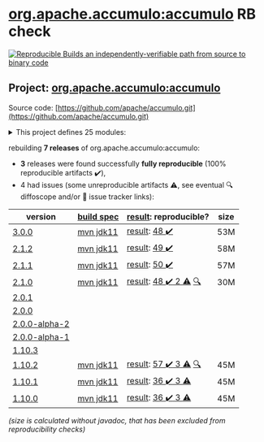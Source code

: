 [org.apache.accumulo:accumulo](https://central.sonatype.com/artifact/org.apache.accumulo/accumulo/versions) RB check
=======

[![Reproducible Builds](https://reproducible-builds.org/images/logos/rb.svg) an independently-verifiable path from source to binary code](https://reproducible-builds.org/)

## Project: [org.apache.accumulo:accumulo](https://central.sonatype.com/artifact/org.apache.accumulo/accumulo/versions)

Source code: [https://github.com/apache/accumulo.git](https://github.com/apache/accumulo.git)

<details><summary>This project defines 25 modules:</summary>

* [org.apache.accumulo:accumulo](https://central.sonatype.com/artifact/org.apache.accumulo/accumulo/3.0.0)
* [org.apache.accumulo:accumulo-compaction-coordinator](https://central.sonatype.com/artifact/org.apache.accumulo/accumulo-compaction-coordinator/3.0.0)
* [org.apache.accumulo:accumulo-compactor](https://central.sonatype.com/artifact/org.apache.accumulo/accumulo-compactor/3.0.0)
* [org.apache.accumulo:accumulo-core](https://central.sonatype.com/artifact/org.apache.accumulo/accumulo-core/3.0.0)
* [org.apache.accumulo:accumulo-docs](https://central.sonatype.com/artifact/org.apache.accumulo/accumulo-docs/3.0.0)
* [org.apache.accumulo:accumulo-examples-simple](https://central.sonatype.com/artifact/org.apache.accumulo/accumulo-examples-simple/3.0.0)
* [org.apache.accumulo:accumulo-fate](https://central.sonatype.com/artifact/org.apache.accumulo/accumulo-fate/3.0.0)
* [org.apache.accumulo:accumulo-gc](https://central.sonatype.com/artifact/org.apache.accumulo/accumulo-gc/3.0.0)
* [org.apache.accumulo:accumulo-hadoop-mapreduce](https://central.sonatype.com/artifact/org.apache.accumulo/accumulo-hadoop-mapreduce/3.0.0)
* [org.apache.accumulo:accumulo-iterator-test-harness](https://central.sonatype.com/artifact/org.apache.accumulo/accumulo-iterator-test-harness/3.0.0)
* [org.apache.accumulo:accumulo-manager](https://central.sonatype.com/artifact/org.apache.accumulo/accumulo-manager/3.0.0)
* [org.apache.accumulo:accumulo-master](https://central.sonatype.com/artifact/org.apache.accumulo/accumulo-master/3.0.0)
* [org.apache.accumulo:accumulo-maven-plugin](https://central.sonatype.com/artifact/org.apache.accumulo/accumulo-maven-plugin/3.0.0)
* [org.apache.accumulo:accumulo-minicluster](https://central.sonatype.com/artifact/org.apache.accumulo/accumulo-minicluster/3.0.0)
* [org.apache.accumulo:accumulo-monitor](https://central.sonatype.com/artifact/org.apache.accumulo/accumulo-monitor/3.0.0)
* [org.apache.accumulo:accumulo-native](https://central.sonatype.com/artifact/org.apache.accumulo/accumulo-native/3.0.0)
* [org.apache.accumulo:accumulo-project](https://central.sonatype.com/artifact/org.apache.accumulo/accumulo-project/3.0.0)
* [org.apache.accumulo:accumulo-proxy](https://central.sonatype.com/artifact/org.apache.accumulo/accumulo-proxy/3.0.0)
* [org.apache.accumulo:accumulo-server-base](https://central.sonatype.com/artifact/org.apache.accumulo/accumulo-server-base/3.0.0)
* [org.apache.accumulo:accumulo-shell](https://central.sonatype.com/artifact/org.apache.accumulo/accumulo-shell/3.0.0)
* [org.apache.accumulo:accumulo-start](https://central.sonatype.com/artifact/org.apache.accumulo/accumulo-start/3.0.0)
* [org.apache.accumulo:accumulo-test](https://central.sonatype.com/artifact/org.apache.accumulo/accumulo-test/3.0.0)
* [org.apache.accumulo:accumulo-trace](https://central.sonatype.com/artifact/org.apache.accumulo/accumulo-trace/3.0.0)
* [org.apache.accumulo:accumulo-tracer](https://central.sonatype.com/artifact/org.apache.accumulo/accumulo-tracer/3.0.0)
* [org.apache.accumulo:accumulo-tserver](https://central.sonatype.com/artifact/org.apache.accumulo/accumulo-tserver/3.0.0)
</details>

rebuilding **7 releases** of org.apache.accumulo:accumulo:
- **3** releases were found successfully **fully reproducible** (100% reproducible artifacts :heavy_check_mark:),
- 4 had issues (some unreproducible artifacts :warning:, see eventual :mag: diffoscope and/or :memo: issue tracker links):

| version | [build spec](/BUILDSPEC.md) | [result](https://reproducible-builds.org/docs/jvm/): reproducible? | size |
| -- | --------- | ------ | -- |
| [3.0.0](https://central.sonatype.com/artifact/org.apache.accumulo/accumulo/3.0.0/pom) | [mvn jdk11](accumulo-3.0.0.buildspec) | [result](accumulo-project-3.0.0.buildinfo): [48 :heavy_check_mark: ](accumulo-project-3.0.0.buildcompare) | 53M |
| [2.1.2](https://central.sonatype.com/artifact/org.apache.accumulo/accumulo/2.1.2/pom) | [mvn jdk11](accumulo-2.1.2.buildspec) | [result](accumulo-project-2.1.2.buildinfo): [49 :heavy_check_mark: ](accumulo-project-2.1.2.buildcompare) | 58M |
| [2.1.1](https://central.sonatype.com/artifact/org.apache.accumulo/accumulo/2.1.1/pom) | [mvn jdk11](accumulo-2.1.1.buildspec) | [result](accumulo-project-2.1.1.buildinfo): [50 :heavy_check_mark: ](accumulo-project-2.1.1.buildcompare) | 57M |
| [2.1.0](https://central.sonatype.com/artifact/org.apache.accumulo/accumulo/2.1.0/pom) | [mvn jdk11](accumulo-2.1.0.buildspec) | [result](accumulo-project-2.1.0.buildinfo): [48 :heavy_check_mark:  2 :warning:](accumulo-project-2.1.0.buildcompare) [:mag:](accumulo-project-2.1.0.diffoscope) | 30M |
| [2.0.1](https://central.sonatype.com/artifact/org.apache.accumulo/accumulo/2.0.1/pom) | | | |
| [2.0.0](https://central.sonatype.com/artifact/org.apache.accumulo/accumulo/2.0.0/pom) | | | |
| [2.0.0-alpha-2](https://central.sonatype.com/artifact/org.apache.accumulo/accumulo/2.0.0-alpha-2/pom) | | | |
| [2.0.0-alpha-1](https://central.sonatype.com/artifact/org.apache.accumulo/accumulo/2.0.0-alpha-1/pom) | | | |
| [1.10.3](https://central.sonatype.com/artifact/org.apache.accumulo/accumulo/1.10.3/pom) | | | |
| [1.10.2](https://central.sonatype.com/artifact/org.apache.accumulo/accumulo/1.10.2/pom) | [mvn jdk11](accumulo-1.10.2.buildspec) | [result](accumulo-project-1.10.2.buildinfo): [57 :heavy_check_mark:  3 :warning:](accumulo-project-1.10.2.buildcompare) [:mag:](accumulo-project-1.10.2.diffoscope) | 45M |
| [1.10.1](https://central.sonatype.com/artifact/org.apache.accumulo/accumulo/1.10.1/pom) | [mvn jdk11](accumulo-1.10.1.buildspec) | [result](accumulo-maven-plugin-1.10.1.buildinfo): [36 :heavy_check_mark:  3 :warning:](accumulo-maven-plugin-1.10.1.buildcompare) | 45M |
| [1.10.0](https://central.sonatype.com/artifact/org.apache.accumulo/accumulo/1.10.0/pom) | [mvn jdk11](accumulo-1.10.0.buildspec) | [result](accumulo-maven-plugin-1.10.0.buildinfo): [36 :heavy_check_mark:  3 :warning:](accumulo-maven-plugin-1.10.0.buildcompare) | 45M |

<i>(size is calculated without javadoc, that has been excluded from reproducibility checks)</i>
